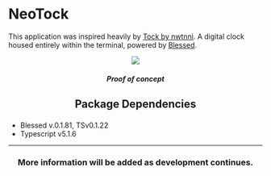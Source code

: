 # NeoTock

This application was inspired heavily by [Tock by nwtnni](https://github.com/nwtnni/tock). A digital clock housed entirely within the terminal, powered by [Blessed](https://github.com/chjj/blessed/blob/master/README.md#colors). 

<p align="center"><img src="https://cdn.discordapp.com/attachments/1123424742259572776/1128498064856993833/image.png"></p>

##### <p align="center">Proof of concept</p>

## <p align="center">Package Dependencies </p>

* Blessed v.0.1.81, TSv0.1.22
* Typescript v5.1.6

<hr>

### <p align="center">More information will be added as development continues. </p>
